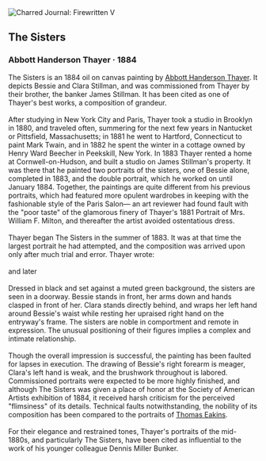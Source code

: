 <div class="artwork-of-the-day">
  <div class="container">
    <div class="img-wrapper">
      <img
        src="https://uploads6.wikiart.org/00115/images/abbott-handerson-thayer/9b52730651fb3fdc328f4fb6929bbfb9.jpg!Large.jpg"
        alt="Charred Journal: Firewritten V" />
    </div>
    <div class="artwork-detail">
      <div class="artwork-origin"> 
        <h2 class="artwork-name">The Sisters</h2>
        <h3 class="artist">
          Abbott Handerson Thayer
                    ·  1884
        </h3>
      </div>
      <p class="description">
        <span class="artwork-description-text ng-binding" ng-bind-html="viewModel.ArtworkOfTheDay.Description | unsafe">The Sisters is an 1884 oil on canvas painting by <a target="_blank" href="/en/abbott-handerson-thayer">Abbott Handerson Thayer</a>. It depicts Bessie and Clara Stillman, and was commissioned from Thayer by their brother, the banker James Stillman. It has been cited as one of Thayer's best works, a composition of grandeur.
<br>
<br>After studying in New York City and Paris, Thayer took a studio in Brooklyn in 1880, and traveled often, summering for the next few years in Nantucket or Pittsfield, Massachusetts; in 1881 he went to Hartford, Connecticut to paint Mark Twain, and in 1882 he spent the winter in a cottage owned by Henry Ward Beecher in Peekskill, New York. In 1883 Thayer rented a home at Cornwell-on-Hudson, and built a studio on James Stillman's property. It was there that he painted two portraits of the sisters, one of Bessie alone, completed in 1883, and the double portrait, which he worked on until January 1884. Together, the paintings are quite different from his previous portraits, which had featured more opulent wardrobes in keeping with the fashionable style of the Paris Salon— an art reviewer had found fault with the "poor taste" of the glamorous finery of Thayer's 1881 Portrait of Mrs. William F. Milton, and thereafter the artist avoided ostentatious dress.
<br>
<br>Thayer began The Sisters in the summer of 1883. It was at that time the largest portrait he had attempted, and the composition was arrived upon only after much trial and error. Thayer wrote:
<br>
<br>and later
<br>
<br>Dressed in black and set against a muted green background, the sisters are seen in a doorway. Bessie stands in front, her arms down and hands clasped in front of her. Clara stands directly behind, and wraps her left hand around Bessie's waist while resting her upraised right hand on the entryway's frame. The sisters are noble in comportment and remote in expression. The unusual positioning of their figures implies a complex and intimate relationship.
<br>
<br>Though the overall impression is successful, the painting has been faulted for lapses in execution. The drawing of Bessie's right forearm is meager, Clara's left hand is weak, and the brushwork throughout is labored. Commissioned portraits were expected to be more highly finished, and although The Sisters was given a place of honor at the Society of American Artists exhibition of 1884, it received harsh criticism for the perceived "flimsiness" of its details. Technical faults notwithstanding, the nobility of its composition has been compared to the portraits of <a target="_blank" href="/en/thomas-eakins">Thomas Eakins</a>.
<br>
<br>For their elegance and restrained tones, Thayer's portraits of the mid-1880s, and particularly The Sisters, have been cited as influential to the work of his younger colleague Dennis Miller Bunker.</span>
                        <div class="text-shadow-container" ng-show="showShadow" style=""></div>
      </p>
    </div>
  </div>

</div>
